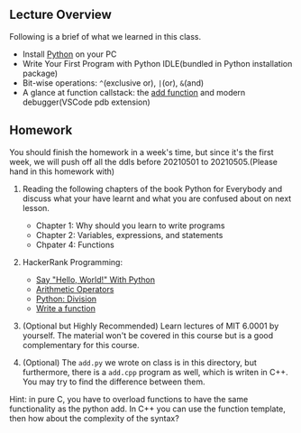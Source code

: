 ## Lecture Overview
Following is a brief of what we learned in this class.
- Install [Python](https://www.python.org/) on your PC
- Write Your First Program with Python IDLE(bundled in Python installation package)
- Bit-wise operations: `^`(exclusive or), `|`(or), `&`(and)
- A glance at function callstack: the [add function](add.py) and modern debugger(VSCode pdb extension)

## Homework
You should finish the homework in a week's time, but since it's the first week, we will push off all the ddls before 20210501 to 20210505.(Please hand in this homework with)

1. Reading the following chapters of the book Python for Everybody and discuss what your have learnt and what you are confused about on next lesson.
    - Chapter 1: Why should you learn to write programs
    - Chapter 2: Variables, expressions, and statements 
    - Chpater 4: Functions

2. HackerRank Programming:
    - [Say "Hello, World!" With Python](https://www.hackerrank.com/challenges/py-hello-world/problem)
    - [Arithmetic Operators](https://www.hackerrank.com/challenges/python-arithmetic-operators/problem)
    - [Python: Division](https://www.hackerrank.com/challenges/python-division/problem)
    - [Write a function](https://www.hackerrank.com/challenges/write-a-function/problem)


3. (Optional but Highly Recommended) Learn lectures of MIT 6.0001 by yourself. The material won't be covered in this course but is a good complementary for this course.

4. (Optional) The `add.py` we wrote on class is in this directory, but furthermore, there is a `add.cpp` program as well, which is writen in C++. You may try to find the difference between them.

Hint: in pure C, you have to overload functions to have the same functionality as the python add. In C++ you can use the function template, then how about the complexity of the syntax?
